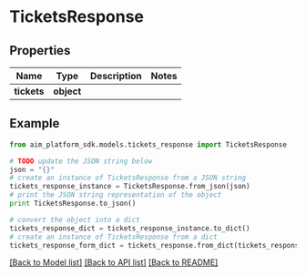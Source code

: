 # TicketsResponse


## Properties
Name | Type | Description | Notes
------------ | ------------- | ------------- | -------------
**tickets** | **object** |  | 

## Example

```python
from aim_platform_sdk.models.tickets_response import TicketsResponse

# TODO update the JSON string below
json = "{}"
# create an instance of TicketsResponse from a JSON string
tickets_response_instance = TicketsResponse.from_json(json)
# print the JSON string representation of the object
print TicketsResponse.to_json()

# convert the object into a dict
tickets_response_dict = tickets_response_instance.to_dict()
# create an instance of TicketsResponse from a dict
tickets_response_form_dict = tickets_response.from_dict(tickets_response_dict)
```
[[Back to Model list]](../README.md#documentation-for-models) [[Back to API list]](../README.md#documentation-for-api-endpoints) [[Back to README]](../README.md)


